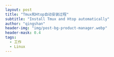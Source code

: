 ```yaml
---
layout: post
title: "Tmux和Htop自动安装过程"
subtitle: "Install Tmux and Htop automatically"
author: "qingshan"
header-img: "img/post-bg-product-manager.webp"
header-mask: 0.4
tags:
  - 工作
  - Linux
---
```


